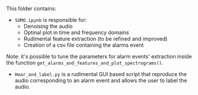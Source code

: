 This folder contains:

+ `SOMO.ipynb` is responsible for:
    + Denoising the audio
    + Optinal plot in time and frequency domains
    + Rudimental feature extraction (to be refined and improved)
    + Creation of a csv file containing the alarms event

Note: it's possible to tune the parameters for alarm events' extraction inside the function `get_alarms_and_features_and_plot_spectrograms()`.

+ `Hear_and_label.py` is a rudimental GUI based script that reproduce the audio corresponding to an alarm event and allows the user to label the audio.